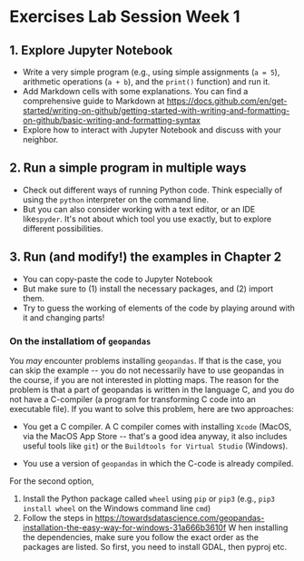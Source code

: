 # Exercises Lab Session Week 1

## 1. Explore Jupyter Notebook
- Write a very simple program (e.g., using simple assignments (`a = 5`), arithmetic operations (`a + b`), and the `print()` function) and run it.
- Add Markdown cells with some explanations. You can find a comprehensive guide to Markdown at https://docs.github.com/en/get-started/writing-on-github/getting-started-with-writing-and-formatting-on-github/basic-writing-and-formatting-syntax
- Explore how to interact with Jupyter Notebook and discuss with your neighbor.

## 2. Run a simple program in multiple ways
- Check out different ways of running Python code. Think especially of using the `python` interpreter on the command line.
- But you can also consider working with a text editor, or an IDE like`spyder`. It's not about which tool you use exactly, but to explore different possibilities.

## 3. Run (and modify!) the examples in Chapter 2
- You can copy-paste the code to Jupyter Notebook
- But make sure to (1) install the necessary packages, and (2) import them.
- Try to guess the working of elements of the code by playing around with it and changing parts!


### On the installatiom of `geopandas`
You *may* encounter problems installing `geopandas`. If that is the case, you can skip the example -- you do not necessarily have to use geopandas in the course, if you are not interested in plotting maps. The reason for the problem is that a part of geopandas is written in the language C, and you do not have a C-compiler (a program for transforming C code into an executable file). If you want to solve this problem, here are two approaches:


- You get a C compiler. A C compiler comes with installing `Xcode` (MacOS, via the MacOS App Store -- that's a good idea anyway, it also includes useful tools like `git`) or the `Buildtools for Virtual Studio` (Windows).

- You use a version of `geopandas` in which the C-code is already compiled. 

For the second option,

1. Install the Python package called `wheel` using `pip` or `pip3` (e.g., `pip3 install wheel` on the Windows command line `cmd`)
2. Follow the steps in https://towardsdatascience.com/geopandas-installation-the-easy-way-for-windows-31a666b3610f
W hen installing the dependencies, make sure you follow the exact order as the packages are listed. So first, you need to install GDAL, then pyproj etc.



